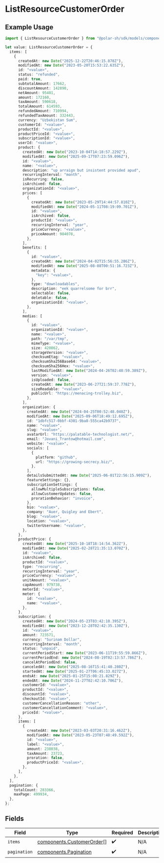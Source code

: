 # ListResourceCustomerOrder

## Example Usage

```typescript
import { ListResourceCustomerOrder } from "@polar-sh/sdk/models/components/listresourcecustomerorder.js";

let value: ListResourceCustomerOrder = {
  items: [
    {
      createdAt: new Date("2025-12-22T20:46:15.878Z"),
      modifiedAt: new Date("2023-05-20T15:53:22.635Z"),
      id: "<value>",
      status: "refunded",
      paid: true,
      subtotalAmount: 17662,
      discountAmount: 142890,
      netAmount: 95401,
      amount: 172160,
      taxAmount: 590618,
      totalAmount: 614593,
      refundedAmount: 710994,
      refundedTaxAmount: 332443,
      currency: "Uzbekistan Sum",
      customerId: "<value>",
      productId: "<value>",
      productPriceId: "<value>",
      subscriptionId: "<value>",
      userId: "<value>",
      product: {
        createdAt: new Date("2023-10-04T14:18:57.229Z"),
        modifiedAt: new Date("2025-09-17T07:23:59.096Z"),
        id: "<value>",
        name: "<value>",
        description: "up arraign but insistent provided apud",
        recurringInterval: "month",
        isRecurring: false,
        isArchived: false,
        organizationId: "<value>",
        prices: [
          {
            createdAt: new Date("2023-05-29T14:44:57.810Z"),
            modifiedAt: new Date("2024-05-11T08:19:09.701Z"),
            id: "<value>",
            isArchived: false,
            productId: "<value>",
            recurringInterval: "year",
            priceCurrency: "<value>",
            priceAmount: 984078,
          },
        ],
        benefits: [
          {
            id: "<value>",
            createdAt: new Date("2024-04-02T15:56:55.286Z"),
            modifiedAt: new Date("2025-08-08T00:51:16.723Z"),
            metadata: {
              "key": "<value>",
            },
            type: "downloadables",
            description: "eek quarrelsome for brr",
            selectable: false,
            deletable: false,
            organizationId: "<value>",
          },
        ],
        medias: [
          {
            id: "<value>",
            organizationId: "<value>",
            name: "<value>",
            path: "/var/tmp",
            mimeType: "<value>",
            size: 420862,
            storageVersion: "<value>",
            checksumEtag: "<value>",
            checksumSha256Base64: "<value>",
            checksumSha256Hex: "<value>",
            lastModifiedAt: new Date("2024-04-26T02:48:59.389Z"),
            version: "<value>",
            isUploaded: false,
            createdAt: new Date("2023-06-27T21:59:37.778Z"),
            sizeReadable: "<value>",
            publicUrl: "https://menacing-trolley.biz",
          },
        ],
        organization: {
          createdAt: new Date("2024-04-25T00:52:48.048Z"),
          modifiedAt: new Date("2025-09-06T18:49:12.695Z"),
          id: "1dbfc517-0bbf-4301-9ba8-555ca42b9737",
          name: "<value>",
          slug: "<value>",
          avatarUrl: "https://palatable-technologist.net/",
          email: "Jovani_Trantow@hotmail.com",
          website: "<value>",
          socials: [
            {
              platform: "github",
              url: "https://growing-secrecy.biz/",
            },
          ],
          detailsSubmittedAt: new Date("2025-06-01T22:56:15.909Z"),
          featureSettings: {},
          subscriptionSettings: {
            allowMultipleSubscriptions: false,
            allowCustomerUpdates: false,
            prorationBehavior: "invoice",
          },
          bio: "<value>",
          company: "Auer, Quigley and Ebert",
          blog: "<value>",
          location: "<value>",
          twitterUsername: "<value>",
        },
      },
      productPrice: {
        createdAt: new Date("2025-10-18T18:14:54.362Z"),
        modifiedAt: new Date("2025-02-28T21:35:13.070Z"),
        id: "<value>",
        isArchived: false,
        productId: "<value>",
        type: "recurring",
        recurringInterval: "year",
        priceCurrency: "<value>",
        unitAmount: "<value>",
        capAmount: 979738,
        meterId: "<value>",
        meter: {
          id: "<value>",
          name: "<value>",
        },
      },
      subscription: {
        createdAt: new Date("2024-05-23T03:42:10.395Z"),
        modifiedAt: new Date("2023-12-28T02:42:35.130Z"),
        id: "<value>",
        amount: 723571,
        currency: "Surinam Dollar",
        recurringInterval: "month",
        status: "unpaid",
        currentPeriodStart: new Date("2023-06-11T19:55:59.866Z"),
        currentPeriodEnd: new Date("2024-08-19T02:13:57.786Z"),
        cancelAtPeriodEnd: false,
        canceledAt: new Date("2025-08-16T15:41:40.280Z"),
        startedAt: new Date("2025-01-27T06:45:33.027Z"),
        endsAt: new Date("2025-01-25T15:08:21.829Z"),
        endedAt: new Date("2024-11-27T02:42:10.706Z"),
        customerId: "<value>",
        productId: "<value>",
        discountId: "<value>",
        checkoutId: "<value>",
        customerCancellationReason: "other",
        customerCancellationComment: "<value>",
        priceId: "<value>",
      },
      items: [
        {
          createdAt: new Date("2023-03-03T20:31:16.462Z"),
          modifiedAt: new Date("2023-05-23T07:48:49.592Z"),
          id: "<value>",
          label: "<value>",
          amount: 238038,
          taxAmount: 23723,
          proration: false,
          productPriceId: "<value>",
        },
      ],
    },
  ],
  pagination: {
    totalCount: 283366,
    maxPage: 499934,
  },
};
```

## Fields

| Field                                                                  | Type                                                                   | Required                                                               | Description                                                            |
| ---------------------------------------------------------------------- | ---------------------------------------------------------------------- | ---------------------------------------------------------------------- | ---------------------------------------------------------------------- |
| `items`                                                                | [components.CustomerOrder](../../models/components/customerorder.md)[] | :heavy_check_mark:                                                     | N/A                                                                    |
| `pagination`                                                           | [components.Pagination](../../models/components/pagination.md)         | :heavy_check_mark:                                                     | N/A                                                                    |